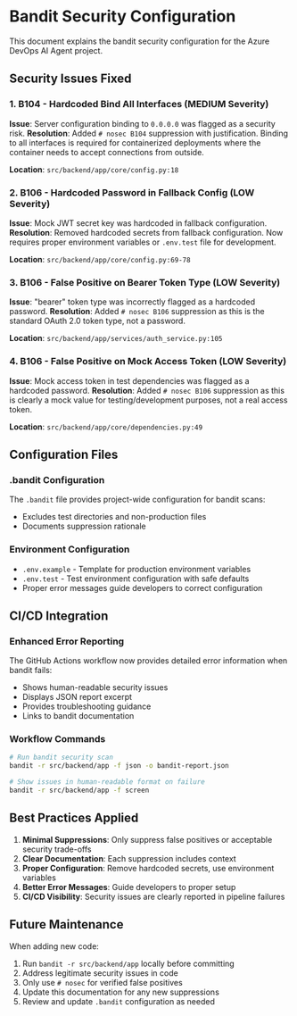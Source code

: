 # Bandit Security Configuration

This document explains the bandit security configuration for the Azure DevOps AI Agent project.

## Security Issues Fixed

### 1. B104 - Hardcoded Bind All Interfaces (MEDIUM Severity)
**Issue**: Server configuration binding to `0.0.0.0` was flagged as a security risk.
**Resolution**: Added `# nosec B104` suppression with justification. Binding to all interfaces is required for containerized deployments where the container needs to accept connections from outside.

**Location**: `src/backend/app/core/config.py:18`

### 2. B106 - Hardcoded Password in Fallback Config (LOW Severity)
**Issue**: Mock JWT secret key was hardcoded in fallback configuration.
**Resolution**: Removed hardcoded secrets from fallback configuration. Now requires proper environment variables or `.env.test` file for development.

**Location**: `src/backend/app/core/config.py:69-78`

### 3. B106 - False Positive on Bearer Token Type (LOW Severity)
**Issue**: "bearer" token type was incorrectly flagged as a hardcoded password.
**Resolution**: Added `# nosec B106` suppression as this is the standard OAuth 2.0 token type, not a password.

**Location**: `src/backend/app/services/auth_service.py:105`

### 4. B106 - False Positive on Mock Access Token (LOW Severity)
**Issue**: Mock access token in test dependencies was flagged as a hardcoded password.
**Resolution**: Added `# nosec B106` suppression as this is clearly a mock value for testing/development purposes, not a real access token.

**Location**: `src/backend/app/core/dependencies.py:49`

## Configuration Files

### .bandit Configuration
The `.bandit` file provides project-wide configuration for bandit scans:
- Excludes test directories and non-production files
- Documents suppression rationale

### Environment Configuration
- `.env.example` - Template for production environment variables
- `.env.test` - Test environment configuration with safe defaults
- Proper error messages guide developers to correct configuration

## CI/CD Integration

### Enhanced Error Reporting
The GitHub Actions workflow now provides detailed error information when bandit fails:
- Shows human-readable security issues
- Displays JSON report excerpt
- Provides troubleshooting guidance
- Links to bandit documentation

### Workflow Commands
```bash
# Run bandit security scan
bandit -r src/backend/app -f json -o bandit-report.json

# Show issues in human-readable format on failure
bandit -r src/backend/app -f screen
```

## Best Practices Applied

1. **Minimal Suppressions**: Only suppress false positives or acceptable security trade-offs
2. **Clear Documentation**: Each suppression includes context
3. **Proper Configuration**: Remove hardcoded secrets, use environment variables
4. **Better Error Messages**: Guide developers to proper setup
5. **CI/CD Visibility**: Security issues are clearly reported in pipeline failures

## Future Maintenance

When adding new code:
1. Run `bandit -r src/backend/app` locally before committing
2. Address legitimate security issues in code
3. Only use `# nosec` for verified false positives
4. Update this documentation for any new suppressions
5. Review and update `.bandit` configuration as needed